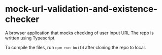 # mock-url-validation-and-existence-checker
A browser application that mocks checking of user input URL
The repo is written using Typescript.

To compile the files, run `npm run build` after cloning the repo to local.